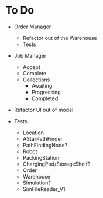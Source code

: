 # To Do

- Order Manager
  - Refactor out of the Warehouse
  - Tests

- Job Manager
  - Accept
  - Complete
  - Collections
    - Awaiting
    - Progressing
    - Completed

- Refactor UI out of model

- Tests
  - Location
  - AStarPathFinder
  - PathFindingNode? 
  - Robot
  - PackingStation
  - ChargingPod/StorageShelf?
  - Order
  - Warehouse
  - Simulation?
  - SimFileReader_V1



